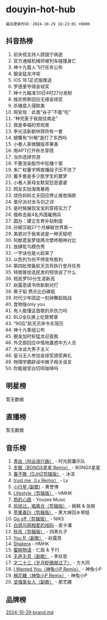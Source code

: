 # douyin-hot-hub

`最后更新时间：2024-10-29 16:23:01 +0800`

## 抖音热榜

1. 前央视主持人顾国宁病逝
1. 官方通报机械师被列车碰撞身亡
1. 神十九载人飞行任务公布
1. 掘金猛龙冲突
1. iOS 18.1正式版推送
1. 罗德里夺得金球奖
1. 神十九瞄准30日4时27分发射
1. 维尼修斯回应无缘金球奖
1. 杀猪盘入侵欧美
1. 网安局：此类“谷子”不能“吃”
1. “种完麦子我就往南走”
1. 我是幸福的旁观者
1. 李光洁新剧哄蒋欣有一套
1. 螃蟹有“针眼”是打了东西吗
1. 小巷人家微醺版苹果香
1. 用APT打开秋冬穿搭
1. 当你选择穷游
1. 不要渲染股市中狂赚个案
1. 朱广权董宇辉直播段子压不住了
1. 戴手套是多少医学生的噩梦
1. 小巷人家母女默契怼恶婆婆
1. 网友实拍海南暴雨
1. 烧伤妈妈丈夫回应停止接收捐款
1. 蛋仔派对龙与剑之诗
1. 是时候展现宝宝的穿搭实力了
1. 俄称击毙4名外国雇佣兵
1. 国办：建立生育补贴制度
1. 孙颖莎超27个月蝉联世界第一
1. 美貌对于我来说是一种天赋吧
1. 何猷君奚梦瑶两次壁咚眼神对比
1. 放肆鸵鸟模仿秀
1. 一字诀也是火起来了
1. 以色列为何不停宣布胜利
1. 第四批预备航天员将执行登月任务
1. 特朗普给选民发的短信说了什么
1. 班凯罗50分生涯新高
1. 赵露思虞书欣新剧对打
1. 黄子韬 燃点比白磷低
1. 时代少年团这一刻钟舞蹈挑战
1. 食物版only you
1. 有人能懂这首歌的杀伤力吗
1. BLG全队换上伦敦臂章
1. “90后”航天员宋令东简历
1. 神十九乘组公布
1. 掘金加时斩猛龙迎首胜
1. 外交部回应中情局蛊惑中方人员
1. 大冰谈大男子主义
1. 皇马无人参加金球奖颁奖典礼
1. 物理学霸辟谣中微子相关谣言
1. 你能接受白切鸡咖啡吗

## 明星榜

暂无数据

## 直播榜

暂无数据

## 音乐榜

1. [青丝（创业进行曲）](https://sf3-cdn-tos.douyinstatic.com/obj/tos-cn-ve-2774/ooYARJB5iBRNhCOkDsS3BAKW91CIMoQfwzwKLi) - 时光胶囊乐队
1. [冬眠（BONGX星星 Remix）](https://sf5-hl-cdn-tos.douyinstatic.com/obj/tos-cn-ve-2774/oMCfFFoE3LwQ7agAgOIG4ieExqkeAsxNBEkLdz) - BONGX星星
1. [春不晚（DJHZ剪辑版）](https://sf5-hl-cdn-tos.douyinstatic.com/obj/tos-cn-ve-2774/osEZa7YZ6wNo9QDABgfGFaCQKRQTNafsBJDnKt) - 冰洁
1. [trust me（Ly Remix）](https://sf5-hl-cdn-tos.douyinstatic.com/obj/tos-cn-ve-2774/oUo1M8fz5AfmMSExABQQKFE0eCMWgsiccfqrMA) - Ly
1. [小行星 (副歌)](https://sf5-hl-cdn-tos.douyinstatic.com/obj/tos-cn-ve-2774/oArWEvgkJwVsB0KMIw6iBsAoHAciIjJqzWeTQr) - 黄誉博
1. [Lifestyle（剪辑版）](https://sf3-cdn-tos.douyinstatic.com/obj/tos-cn-ve-2774/owfqGgjwG3V5lCLaAIezFMeg3LtuKNBaZKgzPV) - HMHK
1. [雨的心跳](https://sf5-hl-cdn-tos.douyinstatic.com/obj/tos-cn-ve-2774/o0vI5NZuiJgxWIQQFhXO0RTrsiIAsBSiMIECz) - Youzee Music
1. [风经过，唱离合（剪辑版）](https://sf3-cdn-tos.douyinstatic.com/obj/tos-cn-ve-2774/okllg5DG2MmUF3aiiDfBZx6ZLvfwOTtbCEAHyI) - 婉枫 & 张朕
1. [苹果香Dj（剪辑版）](https://sf6-cdn-tos.douyinstatic.com/obj/tos-cn-ve-2774/oEeIEQbYGAOspCTRAIeYF4Ok8LgZ8NBaRe4ztR) - 黑大婶回乡带娃
1. [Go off（剪辑版）](https://sf5-hl-cdn-tos.douyinstatic.com/obj/tos-cn-ve-2774/oYLJZTCGnIQBt2BsMBCFksOEMnDQesCr2gfZ7N) - NIKS
1. [白鸽乌鸦相爱的戏码](https://sf3-cdn-tos.douyinstatic.com/obj/tos-cn-ve-2774/oMVVEf6eDAOmFtNtCsEqKpIorBDM8Nkg6TZRqC) - 皮卡潘
1. [秋风（剪辑版）](https://sf3-cdn-tos.douyinstatic.com/obj/tos-cn-ve-2774/ocGaU84LfAfzMd2wbXdQFpCGhBiXg82JNMRRie) - 四熹丸子
1. [You R（副歌）](https://sf5-hl-cdn-tos.douyinstatic.com/obj/tos-cn-ve-2774/oc0MZn9aEfLkCFLIxKQQcgBjS9mBBuDttYPfZ1) - 赵露思
1. [Shakera](https://sf6-cdn-tos.douyinstatic.com/obj/tos-cn-ve-2774/ocKtEBgQ8FiQCBDf3nj9Z9gEGEQ4fAZDYEocLY) - HMHK
1. [蜜桃物语](https://sf3-cdn-tos.douyinstatic.com/obj/tos-cn-ve-2774/oIhOSCZtIACtYU4XQkngiW9kCBfVD1Fz9IYeqL) - 仁辰 & 于行
1. [无声无息（副歌）](https://sf3-cdn-tos.douyinstatic.com/obj/tos-cn-ve-2774/osmzBBdYMBoz2NHW7AYiZEErnITswCiYzuA3Nf) - 李玖哲
1. [才二十三（岁月眨眼就过了）](https://sf5-hl-cdn-tos.douyinstatic.com/obj/tos-cn-ve-2774/oYAvkTrUXEBMWYUbL3nl8i01MJ5skiIZASC2H) - 方大同
1. [I Wanted You（神兔小P Remix）](https://sf5-hl-cdn-tos.douyinstatic.com/obj/tos-cn-ve-2774/o4CAubmDQdZeEkstFnCvKIMDag8D2BSBOjfNuh) - 神兔小P
1. [棉花糖（神兔小P Remix）](https://sf5-hl-cdn-tos.douyinstatic.com/obj/tos-cn-ve-2774/o0pEDf1GaEfEYJ1FbgOAFCITQ1zeFD3kgBWGcG) - 神兔小P
1. [坚强笨女人（副歌）](https://sf5-hl-cdn-tos.douyinstatic.com/obj/tos-cn-ve-2774/ospNInQiZvGWyBVg5zkNsAMct5uJIg1CrZiPL) - 那艺娜

## 品牌榜

[2024-10-29-brand.md](2024-10-29-brand.md)
